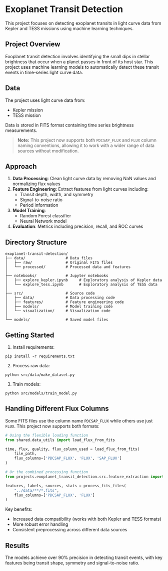 # Exoplanet Transit Detection

This project focuses on detecting exoplanet transits in light curve data from Kepler and TESS missions using machine learning techniques.

## Project Overview

Exoplanet transit detection involves identifying the small dips in stellar brightness that occur when a planet passes in front of its host star. This project uses machine learning models to automatically detect these transit events in time-series light curve data.

## Data

The project uses light curve data from:
- Kepler mission
- TESS mission

Data is stored in FITS format containing time series brightness measurements.

> **Note:** This project now supports both `PDCSAP_FLUX` and `FLUX` column naming conventions, allowing it to work with a wider range of data sources without modification.

## Approach

1. **Data Processing**: Clean light curve data by removing NaN values and normalizing flux values
2. **Feature Engineering**: Extract features from light curves including:
   - Transit depth, width, and symmetry
   - Signal-to-noise ratio
   - Period information
3. **Model Training**: 
   - Random Forest classifier
   - Neural Network model
4. **Evaluation**: Metrics including precision, recall, and ROC curves

## Directory Structure

```
exoplanet-transit-detection/
├── data/                  # Data files
│   ├── raw/               # Original FITS files
│   └── processed/         # Processed data and features
│
├── notebooks/             # Jupyter notebooks
│   ├── explore_kepler.ipynb     # Exploratory analysis of Kepler data
│   └── explore_tess.ipynb       # Exploratory analysis of TESS data
│
├── src/                   # Source code
│   ├── data/              # Data processing code
│   ├── features/          # Feature engineering code
│   ├── models/            # Model training code
│   └── visualization/     # Visualization code
│
└── models/                # Saved model files
```

## Getting Started

1. Install requirements:
```
pip install -r requirements.txt
```

2. Process raw data:
```
python src/data/make_dataset.py
```

3. Train models:
```
python src/models/train_model.py
```

## Handling Different Flux Columns

Some FITS files use the column name `PDCSAP_FLUX` while others use just `FLUX`. This project now supports both formats:

```python
# Using the flexible loading function
from shared.data_utils import load_flux_from_fits

time, flux, quality, flux_column_used = load_flux_from_fits(
    file_path, 
    flux_columns=['PDCSAP_FLUX', 'FLUX', 'SAP_FLUX']
)

# Or the combined processing function
from projects.exoplanet_transit_detection.src.feature_extraction import process_fits_files

features, labels, sources, stats = process_fits_files(
    "../data/**/*.fits",
    flux_columns=['PDCSAP_FLUX', 'FLUX']
)
```

Key benefits:
- Increased data compatibility (works with both Kepler and TESS formats)
- More robust error handling
- Consistent preprocessing across different data sources

## Results

The models achieve over 90% precision in detecting transit events, with key features being transit shape, symmetry and signal-to-noise ratio.